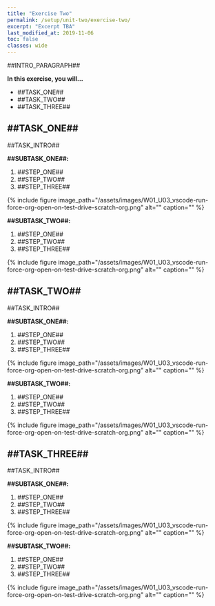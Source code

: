 ```yaml
---
title: "Exercise Two"
permalink: /setup/unit-two/exercise-two/
excerpt: "Excerpt TBA"
last_modified_at: 2019-11-06
toc: false
classes: wide
---
```


##INTRO_PARAGRAPH##

**In this exercise, you will...**

* ##TASK_ONE##
* ##TASK_TWO##
* ##TASK_THREE##


<!-- -------------------- TASK BOUNDARY -------------------- -->


## ##TASK_ONE##
##TASK_INTRO##

**##SUBTASK_ONE##:**

1. ##STEP_ONE##
2. ##STEP_TWO##
3. ##STEP_THREE##

{% include figure image_path="/assets/images/W01_U03_vscode-run-force-org-open-on-test-drive-scratch-org.png" alt="" caption="" %}

**##SUBTASK_TWO##:**

1. ##STEP_ONE##
2. ##STEP_TWO##
3. ##STEP_THREE##

{% include figure image_path="/assets/images/W01_U03_vscode-run-force-org-open-on-test-drive-scratch-org.png" alt="" caption="" %}


<!-- -------------------- TASK BOUNDARY -------------------- -->


## ##TASK_TWO##
##TASK_INTRO##

**##SUBTASK_ONE##:**

1. ##STEP_ONE##
2. ##STEP_TWO##
3. ##STEP_THREE##

{% include figure image_path="/assets/images/W01_U03_vscode-run-force-org-open-on-test-drive-scratch-org.png" alt="" caption="" %}

**##SUBTASK_TWO##:**

1. ##STEP_ONE##
2. ##STEP_TWO##
3. ##STEP_THREE##

{% include figure image_path="/assets/images/W01_U03_vscode-run-force-org-open-on-test-drive-scratch-org.png" alt="" caption="" %}


<!-- -------------------- TASK BOUNDARY -------------------- -->


## ##TASK_THREE##
##TASK_INTRO##

**##SUBTASK_ONE##:**

1. ##STEP_ONE##
2. ##STEP_TWO##
3. ##STEP_THREE##

{% include figure image_path="/assets/images/W01_U03_vscode-run-force-org-open-on-test-drive-scratch-org.png" alt="" caption="" %}

**##SUBTASK_TWO##:**

1. ##STEP_ONE##
2. ##STEP_TWO##
3. ##STEP_THREE##

{% include figure image_path="/assets/images/W01_U03_vscode-run-force-org-open-on-test-drive-scratch-org.png" alt="" caption="" %}
